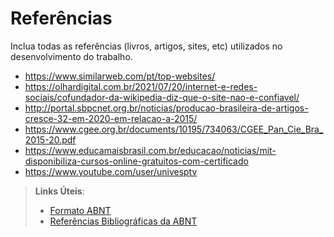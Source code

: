# Referências

Inclua todas as referências (livros, artigos, sites, etc) utilizados no desenvolvimento do trabalho.

 - https://www.similarweb.com/pt/top-websites/
 - https://olhardigital.com.br/2021/07/20/internet-e-redes-sociais/cofundador-da-wikipedia-diz-que-o-site-nao-e-confiavel/
 - http://portal.sbpcnet.org.br/noticias/producao-brasileira-de-artigos-cresce-32-em-2020-em-relacao-a-2015/
 - https://www.cgee.org.br/documents/10195/734063/CGEE_Pan_Cie_Bra_2015-20.pdf
 - https://www.educamaisbrasil.com.br/educacao/noticias/mit-disponibiliza-cursos-online-gratuitos-com-certificado
 - https://www.youtube.com/user/univesptv




> **Links Úteis**:
> - [Formato ABNT](https://www.normastecnicas.com/abnt/trabalhos-academicos/referencias/)
> - [Referências Bibliográficas da ABNT](https://comunidade.rockcontent.com/referencia-bibliografica-abnt/)
